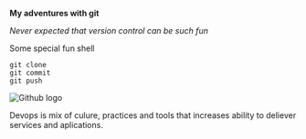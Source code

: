**My adventures with git**

_Never expected that version control can be such fun_

Some special fun shell
```
git clone
git commit
git push
```


![Github logo](DevOps_online_Lviv_2021Q4/m1/images/git.jpg)

Devops is mix of culure, practices and tools that increases ability to deliever services and aplications.
